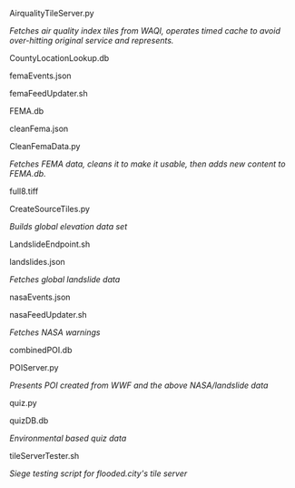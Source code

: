 AirqualityTileServer.py

  *Fetches air quality index tiles from WAQI, operates timed cache to avoid over-hitting original service and represents.*



CountyLocationLookup.db

femaEvents.json

femaFeedUpdater.sh

FEMA.db

cleanFema.json

CleanFemaData.py

  *Fetches FEMA data, cleans it to make it usable, then adds new content to FEMA.db.*



full8.tiff

CreateSourceTiles.py

  *Builds global elevation data set*



LandslideEndpoint.sh

landslides.json

  *Fetches global landslide data*



nasaEvents.json

nasaFeedUpdater.sh

  *Fetches NASA warnings*



combinedPOI.db

POIServer.py

  *Presents POI created from WWF and the above NASA/landslide data*




quiz.py

quizDB.db

  *Environmental based quiz data*



tileServerTester.sh

  *Siege testing script for flooded.city's tile server*

